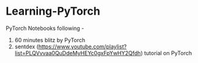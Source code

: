 # Learning-PyTorch
PyTorch Notebooks following - 
  1) 60 minutes blitz by PyTorch
  2) sentdex (https://www.youtube.com/playlist?list=PLQVvvaa0QuDdeMyHEYc0gxFpYwHY2Qfdh) tutorial on PyTorch
